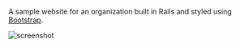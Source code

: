 A sample website for an organization built in Rails and styled using [Bootstrap](https://getbootstrap.com/).

![[screenshot](bootstrap.png)](https://bootstrapping-rails.herokuapp.com)
